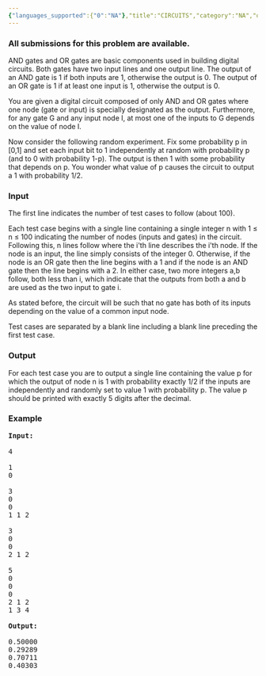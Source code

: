 ```yaml
---
{"languages_supported":{"0":"NA"},"title":"CIRCUITS","category":"NA","old_version":true,"problem_code":"CIRCUITS","tags":{"0":"NA"},"layout":"problem"}
---
```


<h3> All submissions for this problem are available. </h3><p> AND gates and OR gates are basic components used in building digital circuits. Both gates have two input lines and one output line. The output of an AND gate is 1 if both inputs are 1, otherwise the output is 0. The output of an OR gate is 1 if at least one input is 1, otherwise the output is 0.

</p><p>
You are given a digital circuit composed of only AND and OR gates where one node (gate or input) is specially designated as the output. Furthermore, for any gate G and any input node I, at most one of the inputs to G depends on the value of node I.

</p><p>
Now consider the following random experiment. Fix some probability p in [0,1] and set each input bit to 1 independently at random with probability p (and to 0 with probability 1-p). The output is then 1 with some probability that depends on p. You wonder what value of p causes the circuit to output a 1 with probability 1/2.

<h3>Input</h3>
</p><p>
The first line indicates the number of test cases to follow (about 100).

</p><p>
Each test case begins with a single line containing a single integer n with 1 ≤ n ≤ 100 indicating the number of nodes (inputs and gates) in the circuit. Following this, n lines follow where the i'th line describes the i'th node. If the node is an input, the line simply consists of the integer 0. Otherwise, if the node is an OR gate then the line begins with a 1 and if the node is an AND gate then the line begins with a 2. In either case, two more integers a,b follow, both less than i, which indicate that the outputs from both a and b are used as the two input to gate i.

</p><p>
As stated before, the circuit will be such that no gate has both of its inputs depending on the value of a common input node.

</p><p>
Test cases are separated by a blank line including a blank line preceding the first test case.


<h3>Output</h3>
</p><p>
For each test case you are to output a single line containing the value p for which the output of node n is 1 with probability exactly 1/2 if the inputs are independently and randomly set to value 1 with probability p. The value p should be printed with exactly 5 digits after the decimal.


<h3>Example</h3>

<pre>
<b>Input:</b>

4

1
0

3
0
0
1 1 2

3
0
0
2 1 2

5
0
0
0
2 1 2
1 3 4

<b>Output:</b>

0.50000
0.29289
0.70711
0.40303
</pre></p>    